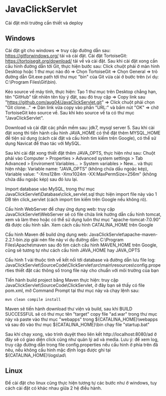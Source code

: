 # JavaClickServlet

Cài đặt môi trường cần thiết và deploy

## Windows
Cài đặt git cho windows => truy cập đường dẫn sau: https://gitforwindows.org/ tải và cài đặt.
Cài đặt TortoiseGit: https://tortoisegit.org/download/ tải về và cài đặt. Sau khi cài đặt xong cần cấu hình đường dẫn tới Git, thực hiện bước sau: Click chuột phải ở màn hình Desktop hoặc 1 thư mục nào đó => Chọn TortoiseGit => Chọn General => trỏ đường dẫn Git.exe path tới thư mục "bin" của Git vừa cài ở bước trên (ví dụ: C:\Program Files\Git\bin).

Kéo source về máy tính, thực hiện: Tạo 1 thư mục trên Desktop chẳng hạn, tên "GitHub" tất nhiên tên tùy ý đặt, sau đó truy cập => Copy link sau "https://github.com/aug04/JavaClickServlet.git" => Click chuột phải chọn "Git clone..." => Dán link vừa copy vào phần "URL:" và bấm nút "OK" => chờ TortoiseGit kéo source về. Sau khi kéo source về ta có thư mục "JavaClickServlet".

Download và cài đặt các phần mềm sau: jdk7, mysql server 5. Sau khi cài đặt xong thì tiến hành cấu hình JAVA_HOME có thể đặt thêm MYSQL_HOME để tiện sử dụng (cách cài đặt và cấu hình tìm kiếm trên Google), có thể sử dụng Navicat để thao tác với MySQL.

Sau khi cài đặt xong thiết đặt thêm JAVA_OPTS, thực hiện như sau: Chuột phải vào Computer > Properties > Advanced system settings > Tab Advanced > Enviroment Variables... > System variables > New... và thực hiện nhập: Variable name: "JAVA_OPTS" (không chứa dấu ngoặc kép), Variable value: "-Xms128m -Xmx1024m -XX:MaxPermSize=256m" (không chứa dấu ngoặc kép) sau đó lưu lại.

Import database vào MySQL, trong thư mục JavaClickServlet\Database\click_servlet.sql thực hiện import file này vào 1 DB tên click_servlet (cách import tìm kiếm trên Google nếu không rõ).

Cấu hình WebServer để chạy ứng dụng web: truy cập JavaClickServlet\WebServer sẽ có file chứa link hướng dẫn cấu hình tomcat, xem và làm theo hoặc có thể sử dụng luôn thư mục "apache-tomcat-7.0.90" đã được cấu hình sẵn. Xem cách cấu hình CATALINA_HOME trên Google

Cấu hình Maven để build ứng dụng web: JavaClickServlet\apache-maven-2.2.1-bin.zip giải nén file này ví dụ đường dẫn: C:\Program Files\Apache\maven sau đó tìm cách cấu hình MAVEN_HOME trên Google, cũng sẽ tương tự như cách cấu hình JAVA_HOME hay JAVA_OPTS

Cấu hình 1 vài thuộc tính về kết nối tới database và đường dẫn lưu file log: JavaClickServlet\SourceCode\ClickServlet\src\main\resources\config.properties thiết đặt các thông số trong file này cho chuẩn với môi trường của bạn

Tiến hành build project bằng Maven thực hiện: truy cập JavaClickServlet\SourceCode\ClickServlet, ở đây bạn sẽ thấy có file pom.xml, mở Command Prompt tại thư mục này và chạy lệnh sau:
```
mvn clean compile install
```
Maven sẽ tiến hành download thư viện và build, sau khi BUILD SUCCESSFUL sẽ có thư mục tên "target" copy file "ad.war" trong thư mục này và paste vào thư mục "webapps" trong ${CATALINA_HOME}\webapps và sau đó vào thư mục ${CATALINA_HOME}\bin chạy file "startup.bat"

Sau khi chạy xong, vào trình duyệt theo liên kết http://localhost:8080/ad ở đây sẽ có giao diện click cũng như quản lý ad và media.
Lưu ý: để xem log, truy cập đường dẫn trong file config.properties nếu cấu hình ở phía trên đã nêu, nếu không cấu hình mặc định logs được ghi tại ${CATALINA_HOME}\logs\ad\

## Linux
Để cài đặt cho linux cũng thực hiện tương tự các bước như ở windows, tuy cách cài đặt có khác nhau giữa 2 hệ điều hành.